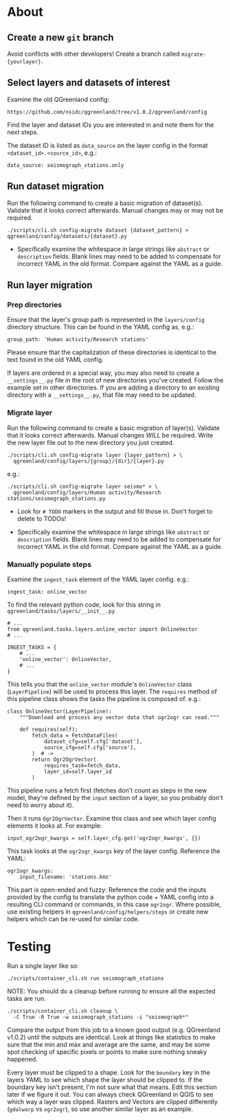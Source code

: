 # About

## Create a new `git` branch

Avoid conflicts with other developers! Create a branch called
`migrate-{yourlayer}`.


## Select layers and datasets of interest

Examine the old QGreenland config:

    https://github.com/nsidc/qgreenland/tree/v1.0.2/qgreenland/config

Find the layer and dataset IDs you are interested in and note them for the next
steps.

The dataset ID is listed as `data_source` on the layer config in the format
`<dataset_id>.<source_id>`, e.g.:

    data_source: seismograph_stations.only


## Run dataset migration

Run the following command to create a basic migration of dataset(s). Validate
that it looks correct afterwards. Manual changes may or may not be required.

`./scripts/cli.sh config-migrate dataset {dataset_pattern} > qgreenland/config/datasets/{dataset}.py`

* Specifically examine the whitespace in large strings like `abstract` or
  `description` fields. Blank lines may need to be added to compensate for
incorrect YAML in the old format. Compare against the YAML as a guide.

## Run layer migration

### Prep directories

Ensure that the layer's group path is represented in the `layers/config`
directory structure. This can be found in the YAML config as, e.g.:

    group_path: 'Human activity/Research stations'

Please ensure that the capitalization of these directories is identical to the
text found in the old YAML config.

If layers are ordered in a special way, you may also need to create a
`__settings__.py` file in the root of new directories you've created. Follow
the example set in other directories. If you are adding a directory to an
existing directory with a `__settings__.py`, that file may need to be updated.


### Migrate layer

Run the following command to create a basic migration of layer(s). Validate
that it looks correct afterwards. Manual changes _WILL_ be required. Write the
new layer file out to the new directory you just created.

```
./scripts/cli.sh config-migrate layer {layer_pattern} > \
  qgreenland/config/layers/{group}/{dir}/{layer}.py
```

e.g.:
```
./scripts/cli.sh config-migrate layer seismo* > \
  qgreenland/config/layers/Human activity/Research stations/seismograph_stations.py
```

* Look for `# TODO` markers in the output and fill those in. Don't forget to
  delete to TODOs!

* Specifically examine the whitespace in large strings like `abstract` or
  `description` fields. Blank lines may need to be added to compensate for
  incorrect YAML in the old format. Compare against the YAML as a guide.


### Manually populate steps

Examine the `ingest_task` element of the YAML layer config. e.g.:

    ingest_task: online_vector

To find the relevant python code, look for this string in
`qgreenland/tasks/layers/__init__.py`

    # ...
    from qgreenland.tasks.layers.online_vector import OnlineVector
    # ...

    INGEST_TASKS = {
        # ...
        'online_vector': OnlineVector,
        # ...
    }

This tells you that the `online_vector` module's `OnlineVector` class
(`LayerPipeline`) will be used to process this layer. The `requires` method of
this pipeline class shows the tasks the pipeline is composed of. e.g.:

    class OnlineVector(LayerPipeline):
        """Download and process any vector data that ogr2ogr can read."""
    
        def requires(self):
            fetch_data = FetchDataFiles(
                dataset_cfg=self.cfg['dataset'],
                source_cfg=self.cfg['source'],
            )  # ->
            return Ogr2OgrVector(
                requires_task=fetch_data,
                layer_id=self.layer_id
            )


This pipeline runs a fetch first (fetches don't count as steps in the new
model, they're defined by the `input` section of a layer, so you probably don't
need to worry about it).

Then it runs `Ogr2OgrVector`. Examine this class and see which layer config
elements it looks at. For example:

    input_ogr2ogr_kwargs = self.layer_cfg.get('ogr2ogr_kwargs', {})

This task looks at the `ogr2ogr_kwargs` key of the layer config. Reference the
YAML:

    ogr2ogr_kwargs:
        input_filename: 'stations.kmz'

This part is open-ended and fuzzy: Reference the code and the inputs provided
by the config to translate the python code + YAML config into a resulting CLI
command or commands, in this case `ogr2ogr`. Where possible, use existing
helpers in `qgreenland/config/helpers/steps` or create new helpers which can be
re-used for similar code.


# Testing

Run a single layer like so:

    ./scripts/container_cli.sh run seismograph_stations

NOTE: You should do a cleanup before running to ensure all the expected tasks
are run.

    ./scripts/container_cli.sh cleanup \
      -C True -R True -w seismograph_stations -i "seismograph*"

Compare the output from this job to a known good output (e.g. QGreenland
v1.0.2) until the outputs are identical. Look at things like statistics to make
sure that the min and max and average are the same, and may be some spot
checking of specific pixels or points to make sure nothing sneaky happened.

Every layer must be clipped to a shape. Look for the `boundary` key in the
layers YAML to see which shape the layer should be clipped to. If the boundary
key isn't present, I'm not sure what that means. Edit this section later if we
figure it out. You can always check QGreenland in QGIS to see which way a layer
was clipped. Rasters and Vectors are clipped differently (`gdalwarp` vs
`ogr2ogr`), so use another similar layer as an example.

